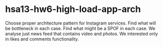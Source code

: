 # hsa13-hw6-high-load-app-arch
Choose proper architecture pattern for Instagram services. Find what will be bottleneck in each case. Find what might be a SPOF in each case. We analyse just news feed that contains video and photos. We interested only in likes and comments functionality.
